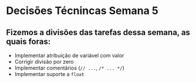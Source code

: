 # Decisões Técnincas Semana 5

## Fizemos a divisões das tarefas dessa semana, as quais foras:
- Implementar atribuição de variável com valor  
- Corrigir divisão por zero  
- Implementar comentários (`// ...`, `/* ... */`)  
- Implementar suporte a `float`  